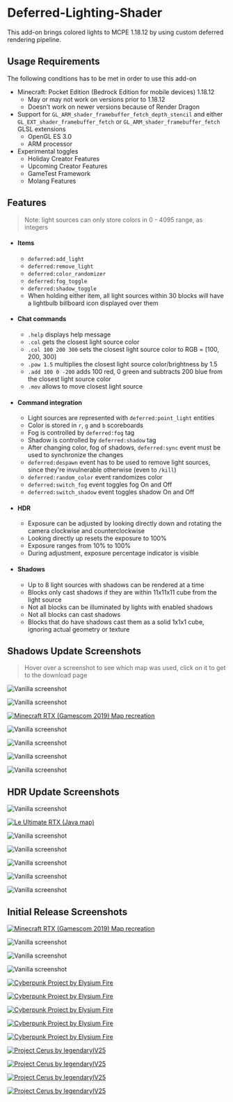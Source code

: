 # Deferred-Lighting-Shader
This add-on brings colored lights to MCPE 1.18.12 by using custom deferred rendering pipeline.
##  Usage Requirements
The following conditions has to be met in order to use this add-on
- Minecraft: Pocket Edition (Bedrock Edition for mobile devices) 1.18.12
	- May or may not work on versions prior to 1.18.12
	- Doesn't work on newer versions because of Render Dragon
- Support for `GL_ARM_shader_framebuffer_fetch_depth_stencil` and either `GL_EXT_shader_framebuffer_fetch` or `GL_ARM_shader_framebuffer_fetch` GLSL extensions
	- OpenGL ES 3.0
	- ARM processor
- Experimental toggles
	- Holiday Creator Features
	- Upcoming Creator Features
	- GameTest Framework
	- Molang Features
##  Features
> Note: light sources can only store colors in 0 - 4095 range, as integers
- #### Items
	- `deferred:add_light`
	- `deferred:remove_light`
	- `deferred:color_randomizer`
	- `deferred:fog_toggle`
	- `deferred:shadow_toggle`
	- When holding either item, all light sources within 30 blocks will have a lightbulb billboard icon displayed over them
- #### Chat commands
	- `.help` displays help message
	- `.col` gets the closest light source color
	- `.col 100 200 300` sets the closest light source color to RGB = [100, 200, 300]
	- `.pow 1.5` multiplies the closest light source color/brightness by 1.5
	- `.add 100 0 -200` adds 100 red, 0 green and subtracts 200 blue from the closest light source color
	- `.mov` allows to move closest light source
- #### Command integration
	- Light sources are represented with `deferred:point_light` entities
	- Color is stored in `r`, `g` and `b` scoreboards
	- Fog is controlled by `deferred:fog` tag
	- Shadow is controlled by `deferred:shadow` tag
	- After changing color, fog of shadows, `deferred:sync` event must be used to synchronize the changes
	- `deferred:despawn` event has to be used to remove light sources, since they're invulnerable otherwise (even to `/kill`)
	- `deferred:random_color` event randomizes color
	- `deferred:switch_fog` event toggles fog On and Off
	- `deferred:switch_shadow` event toggles shadow On and Off
- #### HDR
	- Exposure can be adjusted by looking directly down and rotating the camera clockwise and counterclockwise
	- Looking directly up resets the exposure to 100%
	- Exposure ranges from 10% to 100%
	- During adjustment, exposure percentage indicator is visible
- #### Shadows
	- Up to 8 light sources with shadows can be rendered at a time
	- Blocks only cast shadows if they are within 11x11x11 cube from the light source
	- Not all blocks can be illuminated by lights with enabled shadows
	- Not all blocks can cast shadows
	- Blocks that do have shadows cast them as a solid 1x1x1 cube, ignoring actual geometry or texture
## Shadows Update Screenshots
> Hover over a screenshot to see which map was used, click on it to get to the download page

![Vanilla screenshot](https://cdn.discordapp.com/attachments/327203882180542484/1088003915846520842/Screenshot_20230227-171453.png "Vanilla screenshot")

![Vanilla screenshot](https://cdn.discordapp.com/attachments/327203882180542484/1088003917020934154/Screenshot_20230227-020915.png "Vanilla screenshot")

[![Minecraft RTX (Gamescom 2019) Map recreation](https://cdn.discordapp.com/attachments/327203882180542484/1088003916421144577/Screenshot_20230227-133420.png "Minecraft RTX (Gamescom 2019) Map recreation")](https://www.planetminecraft.com/project/minecraft-rtx-gamescom-2019-map "Minecraft RTX (Gamescom 2019) Map recreation")

![Vanilla screenshot](https://cdn.discordapp.com/attachments/327203882180542484/1088003918820290640/Screenshot_20230210-185248.png "Vanilla screenshot")

![Vanilla screenshot](https://cdn.discordapp.com/attachments/327203882180542484/1088003919524929596/Screenshot_20230210-131009.png "Vanilla screenshot")

![Vanilla screenshot](https://cdn.discordapp.com/attachments/327203882180542484/1088003918203723796/Screenshot_20230214-155121.png "Vanilla screenshot")

![Vanilla screenshot](https://media.discordapp.net/attachments/327203882180542484/1077578729557078047/Screenshot_20230221-140316.png?width=1520&height=780 "Vanilla screenshot")


## HDR Update Screenshots

![Vanilla screenshot](https://cdn.discordapp.com/attachments/286649185468678144/1047808803787259964/Screenshot_20221201-103239.png "Vanilla screenshot")

[![Le Ultimate RTX (Java map)](https://cdn.discordapp.com/attachments/286649185468678144/1064585222382960731/Screenshot_20230116-173810.png "Le Ultimate RTX (Java map)")](https://www.mediafire.com/file/of1821ywjctxzyh/le_ultimate_rtx14.zip/file "Le Ultimate RTX (Java map)")

![Vanilla screenshot](https://cdn.discordapp.com/attachments/327203882180542484/1053407853194522784/Screenshot_20221216-212409.png "Vanilla screenshot")

![Vanilla screenshot](https://cdn.discordapp.com/attachments/327203882180542484/1052766900523905074/Screenshot_20221215-013211.png "Vanilla screenshot")

![Vanilla screenshot](https://cdn.discordapp.com/attachments/327203882180542484/1064878304995332116/Screenshot_20230117-130355.png "Vanilla screenshot")

![Vanilla screenshot](https://cdn.discordapp.com/attachments/327203882180542484/1052589068875202622/Screenshot_20221208-023141.png "Vanilla screenshot")

![Vanilla screenshot](https://cdn.discordapp.com/attachments/286649185468678144/1055939267240656896/Screenshot_20221223-175756.png "Vanilla screenshot")


## Initial Release Screenshots

[![Minecraft RTX (Gamescom 2019) Map recreation](https://cdn.discordapp.com/attachments/286649185468678144/1030978698444279818/Screenshot_20221016-005412.png "Minecraft RTX (Gamescom 2019) Map recreation")](https://www.planetminecraft.com/project/minecraft-rtx-gamescom-2019-map "Minecraft RTX (Gamescom 2019) Map recreation")

![Vanilla screenshot](https://cdn.discordapp.com/attachments/286649185468678144/1033152995279523970/Screenshot_20221021-162213.png "Vanilla screenshot")

![Vanilla screenshot](https://cdn.discordapp.com/attachments/286649185468678144/1036565117397123072/Screenshot_20221031-093741.png "Vanilla screenshot")

![Vanilla screenshot](https://cdn.discordapp.com/attachments/286649185468678144/1017301469629792328/Screenshot_20220907-155427.png "Vanilla screenshot")

[![Cyberpunk Project by Elysium Fire](https://cdn.discordapp.com/attachments/286649185468678144/1028096038294257745/Screenshot_20221008-014111.png "Cyberpunk Project by Elysium Fire")](https://www.planetminecraft.com/project/cyberpunk-project-timelapse "Cyberpunk Project by Elysium Fire")

[![Cyberpunk Project by Elysium Fire](https://cdn.discordapp.com/attachments/286649185468678144/1028096006774075533/Screenshot_20221008-014756.png "Cyberpunk Project by Elysium Fire")](https://www.planetminecraft.com/project/cyberpunk-project-timelapse "Cyberpunk Project by Elysium Fire")

[![Cyberpunk Project by Elysium Fire](https://cdn.discordapp.com/attachments/286649185468678144/1025873851499946054/Screenshot_20221001-225343.png "Cyberpunk Project by Elysium Fire")](https://www.planetminecraft.com/project/cyberpunk-project-timelapse "Cyberpunk Project by Elysium Fire")

[![Cyberpunk Project by Elysium Fire](https://cdn.discordapp.com/attachments/286649185468678144/1035885131182919741/Screenshot_20221008-013644.png "Cyberpunk Project by Elysium Fire")](https://www.planetminecraft.com/project/cyberpunk-project-timelapse "Cyberpunk Project by Elysium Fire")

[![Cyberpunk Project by Elysium Fire](https://cdn.discordapp.com/attachments/286649185468678144/1030990271606956132/Screenshot_20221016-014551.png "Cyberpunk Project by Elysium Fire")](https://www.planetminecraft.com/project/cyberpunk-project-timelapse "Cyberpunk Project by Elysium Fire")

[![Project Cerus by legendaryIV25](https://cdn.discordapp.com/attachments/286649185468678144/1031004875707916341/Screenshot_20221016-004417.png "Project Cerus by legendaryIV25")](https://mcpedl.com/project-cerus-5k-by-5k-custom-terrain/ "Project Cerus by legendaryIV25")

[![Project Cerus by legendaryIV25](https://cdn.discordapp.com/attachments/286649185468678144/1030975709243506688/Screenshot_20221016-004216.png "Project Cerus by legendaryIV25")](https://mcpedl.com/project-cerus-5k-by-5k-custom-terrain/ "Project Cerus by legendaryIV25")

[![Project Cerus by legendaryIV25](https://cdn.discordapp.com/attachments/286649185468678144/1030975737903190107/Screenshot_20221016-004514.png "Project Cerus by legendaryIV25")](https://mcpedl.com/project-cerus-5k-by-5k-custom-terrain/ "Project Cerus by legendaryIV25")

[![Project Cerus by legendaryIV25](https://cdn.discordapp.com/attachments/286649185468678144/1024441140843389049/Screenshot_20220927-235427.png "Project Cerus by legendaryIV25")](https://mcpedl.com/project-cerus-5k-by-5k-custom-terrain/ "Project Cerus by legendaryIV25")

	
